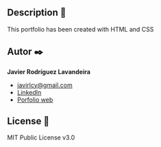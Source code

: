 ## Description 📑

This portfolio has been created with HTML and CSS

## Autor ✒️
**Javier Rodríguez Lavandeira**

* [javirlcy@gmail.com](javirlcy@gmail.com)
* [LinkedIn](https://www.linkedin.com/in/javier-rodríguez-lavandeira-890284333)
* [Porfolio web](https://tu-dominio.com/)

## License 📄
MIT Public License v3.0

